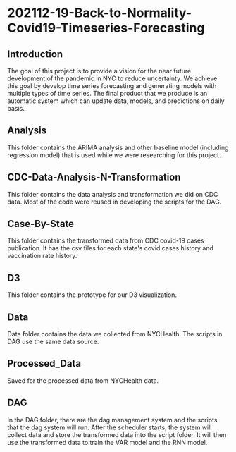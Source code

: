 # 202112-19-Back-to-Normality-Covid19-Timeseries-Forecasting

## Introduction

The goal of this project is to provide a vision for the near future development of the pandemic in NYC to reduce uncertainty. We achieve this goal by develop time series forecasting and generating models with multiple types of time series. The final product that we produce is an automatic system which can update data, models, and predictions on daily basis.

## Analysis

This folder contains the ARIMA analysis and other baseline model (including regression model) that is used while we were researching for this project.

## CDC-Data-Analysis-N-Transformation

This folder contains the data analysis and transformation we did on CDC data. Most of the code were reused in developing the scripts for the DAG.

## Case-By-State

This folder contains the transformed data from CDC covid-19 cases publication. It has the csv files for each state's covid cases history and vaccination rate history.

## D3

This folder contains the prototype for our D3 visualization.

## Data

Data folder contains the data we collected from NYCHealth. The scripts in DAG use the same data source.

## Processed_Data

Saved for the processed data from NYCHealth data.


## DAG

In the DAG folder, there are the dag management system and the scripts that the dag system will run. After the scheduler starts, the system will collect data and store the transformed data into the script folder. It will then use the transformed data to train the VAR model and the RNN model.
